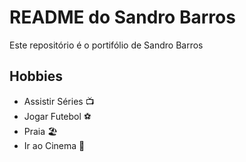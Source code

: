 # README do Sandro Barros

Este repositório é o portifólio de Sandro Barros

## Hobbies

- Assistir Séries 📺
- Jogar Futebol ⚽
- Praia 🏖️
- Ir ao Cinema 🎦
